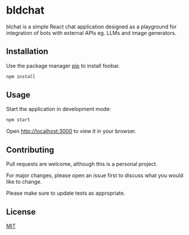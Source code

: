 # bldchat

blchat is a simple React chat application designed as a playground for integration of bots with external APIs eg. LLMs and image generators.

## Installation

Use the package manager [pip](https://pip.pypa.io/en/stable/) to install foobar.

```bash
npm install
```

## Usage

Start the application in development mode:

```bash
npm start
```

Open [http://localhost:3000](http://localhost:3000) to view it in your browser.

## Contributing

Pull requests are welcome, although this is a personal project.

For major changes, please open an issue first to discuss what you would like to change.

Please make sure to update tests as appropriate.

## License

[MIT](https://choosealicense.com/licenses/mit/)